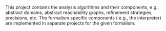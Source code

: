This project contains the analysis algorithms and their components, e.g., abstract domains, abstract
reachability graphs, refinement strategies, precisions, etc. The formalism specific components (
e.g., the interpreter) are implemented in separate projects for the given formalism.